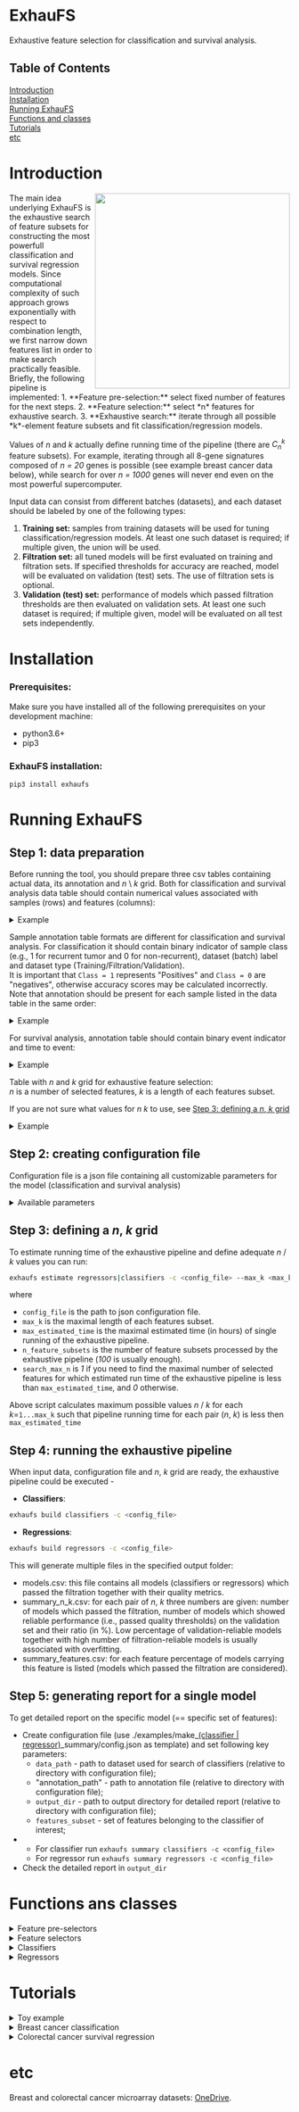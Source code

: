 # ExhauFS
Exhaustive feature selection for classification and survival analysis.

## Table of Contents  
[Introduction](#introduction)  
[Installation](#installation)  
[Running ExhauFS](#running-exhaufs)  
[Functions and classes](#functions-and-classes)  
[Tutorials](#tutorials)  
[etc](#etc)  

# Introduction

<img align="right" width="350px" src="https://github.com/s-a-nersisyan/ExhaustiveFS/blob/main/img/flowchart.png?raw=true">
The main idea underlying ExhauFS is the exhaustive search of feature subsets for constructing the most powerfull classification and survival regression models. Since computational complexity of such approach grows exponentially with respect to combination length, we first narrow down features list in order to make search practically feasible. Briefly, the following pipeline is implemented:
1. **Feature pre-selection:** select fixed number of features for the next steps.
2. **Feature selection:** select *n* features for exhaustive search.
3. **Exhaustive search:** iterate through all possible *k*-element feature subsets and fit classification/regression models.

Values of *n* and *k* actually define running time of the pipeline (there are *C<sub>n</sub><sup>k</sup>* feature subsets). For example, iterating through all 8-gene signatures composed of *n = 20* genes is possible (see example breast cancer data below), while search for over *n = 1000* genes will never end even on the most powerful supercomputer.

Input data can consist from different batches (datasets), and each dataset should be labeled by one of the following types:
1. **Training set:** samples from training datasets will be used for tuning classification/regression models. At least one such dataset is required; if multiple given, the union will be used.
2. **Filtration set:** all tuned models will be first evaluated on training and filtration sets. If specified thresholds for accuracy are reached, model will be evaluated on validation (test) sets. The use of filtration sets is optional.
3. **Validation (test) set:** performance of models which passed filtration thresholds are then evaluated on validation sets. At least one such dataset is required; if multiple given, model will be evaluated on all test sets independently.

# Installation

### Prerequisites:
Make sure you have installed all of the following prerequisites on your development machine:
  - python3.6+  
  - pip3


### ExhauFS installation:  
`pip3 install exhaufs`  

# Running ExhauFS

## Step 1: data preparation

Before running the tool, you should prepare three csv tables containing actual data, its annotation and *n* \ *k* grid. Both for classification and survival analysis data table should contain numerical values associated with samples (rows) and features (columns):

<details>
  <summary>Example</summary>
  
  |            | Feature 1 | Feature 2 |
  | ---------- | --------- | --------- |
  | Sample 1   | 17.17     | 365.1     |
  | Sample 2   | 56.99     | 123.9     |
  | ...        |           |           |
  | Sample 98  | 22.22     | 123.4     |
  | Sample 99  | 23.23     | 567.8     |
  | ...        |           |           |
  | Sample 511 | 10.82     | 665.8     |
  | Sample 512 | 11.11     | 200.2     |
</details>


Sample annotation table formats are different for classification and survival analysis. For classification it should contain binary indicator of sample class (e.g., 1 for recurrent tumor and 0 for non-recurrent), dataset (batch) label and dataset type (Training/Filtration/Validation).  
It is important that `Class = 1` represents "Positives" and `Class = 0` are "negatives", otherwise accuracy scores may be calculated incorrectly.   
Note that annotation should be present for each sample listed in the data table in the same order:

<details>
  <summary>Example</summary>
  
  |            | Class | Dataset  | Dataset type |
  | ---------- | ----- | -------- | ------------ |
  | Sample 1   | 1     | GSE3494  | Training     |
  | Sample 2   | 0     | GSE3494  | Training     |
  | ...        |       |          |              |
  | Sample 98  | 0     | GSE12093 | Filtration   |
  | Sample 99  | 0     | GSE12093 | Filtration   |
  | ...        |       |          |              |
  | Sample 511 | 1     | GSE1456  | Validation   |
  | Sample 512 | 1     | GSE1456  | Validation   |
</details>


For survival analysis, annotation table should contain binary event indicator and time to event:
<details>
  <summary>Example</summary>
  
  |            | Event | Time to event | Dataset  | Dataset type |
  | ---------- | ----- | ------------- | -------- | ------------ |
  | Sample 1   | 1     | 100.1         | GSE3494  | Training     |
  | Sample 2   | 0     | 500.2         | GSE3494  | Training     |
  | ...        |       |               |          |              |
  | Sample 98  | 0     | 623.9         | GSE12093 | Filtration   |
  | Sample 99  | 0     | 717.1         | GSE12093 | Filtration   |
  | ...        |       |               |          |              |
  | Sample 511 | 1     | 40.5          | GSE1456  | Validation   |
  | Sample 512 | 1     | 66.7          | GSE1456  | Validation   |
</details>


Table with *n* and *k* grid for exhaustive feature selection:  
*n* is a number of selected features, *k* is a length of each features subset.  

If you are not sure what values for *n* *k* to use, see [Step 3: defining a *n*, *k* grid](#step-3-defining-a-n-k-grid)  

<details>
  <summary>Example</summary> 
   
  | n   | k   |  
  | --- | --- |  
  | 100 | 1   |  
  | 100 | 2   |  
  | ... | ... |  
  | 20  | 5   |  
  | 20  | 10  |  
  | 20  | 15  |  
</details>


## Step 2: creating configuration file

Configuration file is a json file containing all customizable parameters for the model (classification and survival analysis)  

<details>
  <summary>Available parameters</summary> 

  🔴!NOTE! - All paths to files / directories can be either relative to the configuration file directory or absolute paths 
  * `data_path`
      Path to csv table of the data.

  * `annotation_path`
      Path to csv table of the data annotation.

  * `n_k_path`
      Path to a *n*/*k* grid file.

  * `output_dir`
      Path to directory for output files. If not exist, it will be created.

  * `feature_pre_selector`  
      Name of feature pre-selection function from [feature pre-selectors section](#functions-and-classes).

  * `feature_pre_selector_kwargs`  
      Object/Dictionary of keyword arguments for feature pre-selector function.

  * `feature_selector`  
      Name of feature selection function from [feature selectors section](#functions-and-classes).

  * `feature_selector_kwargs`  
      Object/Dictionary of keyword arguments for feature selector function.

  * `preprocessor`
      Name of class for data preprocessing from [sklearn.preprocessing](#https://scikit-learn.org/stable/modules/preprocessing.html).

  * `preprocessor_kwargs`
      Object/Dictionary of keyword arguments for preprocessor class initialization.  
      If you are using `sklearn` model, use `kwargs` parameters from the documentation of the model.

  * `model`  
      Name of class for classification / survival analysis from [Classifiers / Regressors section](#functions-and-classes).

  * `model_kwargs`
      Object/Dictionary of keyword arguments for model initialization.  
      If you are using `sklearn` model, use `kwargs` parameters from the documentation of the model.

  * `model_CV_ranges`
      Object/Dictionary defining model parameters which should be cross-validated. Keys are parameter names, values are lists for grid search.

  * `model_CV_folds`
      Number of folds for K-Folds cross-validation.

  * `limit_feature_subsets`
      If *true*, limit the number of processed feature subsets.

  * `n_feature_subsets`
      Number of processed feature subsets.

  * `shuffle_feature_subsets`
      If *true*, processed feature subsets are selected randomly instead of alphabetical order.

  * `max_n`
      Maximal number of selected features.

  * `max_estimated_time`
      Maximal estimated pipeline running time.

  * `scoring_functions`
      List with names for scoring functions (from [Accuracy scores section](#functions-and-classes)) which will be calculated for each model.

  * `main_scoring_function`
      Key from scoring_functions dict defining the "main" scoring function which will be optimized during cross-validation and will be used for model filtering.

  * `main_scoring_threshold`
      A number defining threshold for model filtering: models with score below this threshold on training/filtration sets will not be further evaluated.

    * `n_processes`
      Number of processes / threads to run on.
  
  * `random_state`
      Random seed (set to an arbitrary integer for reproducibility).

  * `verbose`
      If *true*, print running time for each pair of *n*, *k*.
</details>


## Step 3: defining a *n*, *k* grid

To estimate running time of the exhaustive pipeline and define adequate *n* / *k* values you can run:  
```bash
exhaufs estimate regressors|classifiers -c <config_file> --max_k <max_k> --max_estimated_time <max_estimated_time>
```
where
* `config_file` is the path to json configuration file.
* `max_k` is the maximal length of each features subset.
* `max_estimated_time` is the maximal estimated time (in hours) of single running of the exhaustive pipeline.
* `n_feature_subsets` is the number of feature subsets processed by the exhaustive pipeline (*100* is usually enough).
* `search_max_n` is *1* if you need to find the maximal number of selected features for which estimated run time of the exhaustive pipeline is less than `max_estimated_time`, and *0* otherwise.

Above script calculates maximum possible values *n* / *k* for each *k*=`1...max_k` such that pipeline running time for each pair (*n*, *k*) is less then `max_estimated_time`

## Step 4: running the exhaustive pipeline

When input data, configuration file and *n*, *k* grid are ready,
the exhaustive pipeline could be executed -  
* __Classifiers__:
```bash
exhaufs build classifiers -c <config_file>
```
* __Regressions__:
```bash
exhaufs build regressors -c <config_file>
```

This will generate multiple files in the specified output folder:
* models.csv: this file contains all models (classifiers or regressors) which passed the filtration together with their quality metrics.
* summary_n_k.csv: for each pair of *n*, *k* three numbers are given: number of models which passed the filtration,
number of models which showed reliable performance (i.e., passed quality thresholds) on the validation set and
their ratio (in %). Low percentage of validation-reliable models together with high number of 
filtration-reliable models is usually associated with overfitting.
* summary_features.csv: for each feature percentage of models carrying this feature 
is listed (models which passed the filtration are considered).

## Step 5: generating report for a single model
To get detailed report on the specific model (== specific set of features): 
* Create configuration file (use ./examples/make_<u>(classifier | regressor)</u>_summary/config.json as
   template) and set following key parameters:
    * `data_path` - path to dataset used for search of classifiers
  (relative to directory with configuration file);
    * "annotation_path" - path to annotation file (relative to directory 
      with configuration file);
    * `output_dir` - path to output directory for detailed report 
      (relative to directory with configuration file);
    * `features_subset` - set of features belonging to the classifier of interest;
* * For classifier run `exhaufs summary classifiers -c <config_file>`   
  * For regressor run `exhaufs summary regressors -c <config_file>`    
* Check the detailed report in `output_dir`

# Functions ans classes
<details>
  <summary>Feature pre-selectors</summary>
  
  - <details>
    <summary>from_file</summary> 
    
    Pre-select features from a given file
    
    __name__: from_file     
    __kwargs__:   
    ```json
    {
      "sep": " "
    }
    ```
    </details>
</details>
</a> 
 
<details>
  <summary>Feature selectors</summary>
  
  - <details>
    <summary>t_test</summary> 
    
    Select n features with the lowest p-values according to t-test
    
    __name__: t_test    
    __kwargs__:   
    ```json
    {
      "datasets": ["Training", "Filtration"]
    }
    ```
    </details>
  - <details>
    <summary>spearman_correlation</summary> 
    
    Select n features with the highest correlation with target label
    
    __name__: spearman_correlation   
    __kwargs__:   
    ```json
    {
      "datasets": ["Training", "Filtration"]
    }
    ```
    </details>
  - <details>
    <summary>from_file</summary> 
     
    Select first n features from a given file
    
    __name__: spearman_correlation   
    __kwargs__:   
    ```json
    {
      "sep": " "
    }
    ```
    </details>
  - <details>
    <summary>median</summary> 
    
    Select n features with the highest median value  
    __name__: median  
    __kwargs__:   
    ```json
    {}
    ```
    </details>
    
  ##### Regression specific selectors:
  - <details>
    <summary>cox_concordance</summary> 
       
    Select n features with the highest concordance index on one-factor Cox regression.
    
    __name__: cox_concordance  
    __kwargs__:  
    ```json
    {
      "datasets": ["Training", "Filtration"]
    }
    ```
    </details>
  - <details>
    <summary>cox_dynamic_auc</summary> 
    
    Select n features with the highest time-dependent auc on one-factor Cox regression.
  
    __name__: cox_dynamic_auc   
    __kwargs__: 
    ```json
    {
      "year": 3, // time at which to calculate auc
      "datasets": ["Training", "Filtration"]
    }
    ```
    </details>
  - <details>
    <summary>cox_hazard_ratio</summary> 
    
    Select n features with the highest hazard ratio on one-factor Cox regression.
    
    __name__: cox_hazard_ratio   
    __kwargs__:   
    ```json
    {
      "datasets": ["Training", "Filtration"]
    }
    ```
    </details>
    <details>
    <summary>cox_likelihood</summary> 
    
    Select n features with the highest log-likelihood on one-factor Cox regression.
    
    __name__: cox_likelihood  
    __kwargs__:  
    ```json
    {
      "datasets": ["Training", "Filtration"]
    }
    ```
    </details>
</details>

<details>
  <summary>Classifiers</summary>
  
  - [SVC](#https://scikit-learn.org/stable/modules/generated/sklearn.svm.SVC.html)
  - [KNeighborsClassifier](#https://scikit-learn.org/stable/modules/generated/sklearn.neighbors.KNeighborsClassifier.html)
  - [RandomForestClassifier](#https://scikit-learn.org/stable/modules/generated/sklearn.ensemble.RandomForestClassifier.html)
  - [XGBClassifier](#https://xgboost.readthedocs.io/en/latest/python/python_api.html)
  
  As a `model_kwargs` value - use parameters from the documentation of chosen model.
  
  #### Accuracy scores
  - TPR
  - FPR
  - TNR
  - min_TPR_TNR
</details>
<details>
  <summary>Regressors</summary>
  
  - CoxRegression
  
  #### Accuracy scores
  - concordance_index
  - dynamic_auc
  - hazard_ratio
  - logrank
</details>

# Tutorials
<details>
  <summary>Toy example</summary>
  
  As a toy example of how the ExhauFS works we used a small [cervical cancer dataset](https://archive.ics.uci.edu/ml/datasets/Cervical+Cancer+Behavior+Risk) with 19 features and 72 samples.  
  
  Transformed data and config used for pipeline can be found in [OneDrive](https://eduhseru-my.sharepoint.com/:f:/g/personal/snersisyan_hse_ru/EpJztBwnLENPuLU8r0fA0awB1mBsck15t2zs7-aG4FXKNw).  

  The purpose of the toy example is to show that exhaustive search over all triples of features  
  can yield better results than by using a standard approach of training classifier on all the features  
  and then select the most important ones.  
  
  By executing `exhaufs build classifiers -c <config path>` command we are getting results files in the specified output directory:  
  - `models.csv`
  
  In this file, by ranking all models by their performance on the "Training" set, we can see that almost all models have accuracy score of 1.0.  
  And among these models there are multiple cases with particularly high accuracy on "Validation" set:    
  
  | features  | Validation;min_TPR_TNR | Training;min_TPR_TNR   | n   | k   |
  | ---       |  ---                   | ---                    | --- | --- |
  | ... | ... | ... | ... | ... |
  | behavior_eating;norm_fulfillment;empowerment_knowledge      | 0.9 | 1.0 | 19 | 3 |
  | ... | ... | ... | ... | ... |
  
  
  To get a full summary of a particular model (in our case - constructed on above three features),  
  we need to add `features_subset` with those features to the config file and run `exhaufs summary classifiers -c <config path>`  
  which will, again, produce multiple files in the specified output directory, the most important of which are:
  - `report.txt` (contains detailed accuracy scores for all datasets)
  - `ROC_Training.pdf` (contains roc-auc curve for training set)
  - `ROC_Validation.pdf` (contains roc-auc curve for validation set)
  
</details>

<details>
  <summary>Breast cancer classification</summary>
  
  TODO: add correct links  
  As a real-life example of the classification part of the tool we used [breast cancer dataset](https://archive.ics.uci.edu/ml/datasets/Cervical+Cancer+Behavior+Risk).  
  
  Transformed data and config used for pipeline can be found in [OneDrive](https://eduhseru-my.sharepoint.com/:f:/g/personal/snersisyan_hse_ru/EpJztBwnLENPuLU8r0fA0awB1mBsck15t2zs7-aG4FXKNw).  

  The main objective was to analyse contribution of different pre-processing and feature [pre]selection techniques.  
  By using `z-score` as a normalization, `t-test` as a feature selector and `KBinsDiscretizer`(binarization) as a pre-processor we achieved good results in terms of number of models passing threshold on validation set relative to the number of models passing threshold on training and filtration sets which indicates that there is no randomness and all of the models are actually "good".   
  
  First of all, we need to calculate appropriate grid for `n/k` values, so the pipeline knows what features and their subsets to use.  
  To do so, we need to define the maximum time we want for the pipeline to work for a single pair of (n, k).  
  In our case, we chose 12 hours. And since we don't want to analyse classifiers with more than 20 features, we set `max_k` as 20.  
  By executing `exhaufs estimate classifiers -c <config path> --max_estimated_time 12 --max_k 20` we are getting `n/k` grid table in the output directory, which looks like this:  
  
  | n   | k   | Estimated time     |
  | --- | --- | ---                |
  | ... | ... | ...                |
  | 59  | 4   | 2.9192129150403865 |
  | 37  | 5   | 2.8854977554500105 |
  | 28  | 6   | 2.5242263025045393 |
  | 24  | 7   | 2.3660491471767426 |
  
  We can use path to the above file as a `n_k_path` value in the config and then by executing `exhaufs build classifiers -c <config path>` command we get pipeline results files in the specified output directory:  
  - `summary_n_k.csv`
  
  Shows that above certain values of `k`, almost 100% of the classifiers passed the threshold of *0.65* for minimum of TPR and TNR.
  TODO: add real table
  | n   | k   |  num_training_reliable | num_validation_reliable | percentage_reliable |
  | --- | --- |  ---                   | ---                     | ---                 |
  | 19 | 2    |  137                   | 41                      | 29.927007299270077  |
  | 19 | 3    |  925                   | 258                     | 29.927007299270077  |
  | 19 | 4    |  3859                  | 1252                    | 32.44363824825084   |
  
  - `models.csv`
  
  In this file, by ranking all models by their performance on the "Training" set we can see that almost all models have accuracy score of 1.0  
  And among these models there are multiple cases with particularly high accuracy on "Validation" set  
  
  | features  | Validation;min_TPR_TNR | Training;min_TPR_TNR   | n   | k   |
  | ---       |  ---                   | ---                    | --- | --- |
  | ... | ... | ... | ... | ... |
  | behavior_eating;norm_fulfillment;empowerment_knowledge      | 0.9 | 1.0 | 19 | 3 |
  | ... | ... | ... | ... | ... |
  
  Then, to get a full summary of a particular model (in our case - constructed on above three features),  
  we need to add `features_subset` with those features to the config file and run `exhaufs summary classifiers -c <config path>`  
  which will, again, produce multiple files in the specified output directory, the most important of which are:
  - `report.txt` (contains detailed accuracy scores for all datasets)
  - `ROC_Training.pdf` (contains roc-auc curve for training set)
  - `ROC_Validation.pdf` (contains roc-auc curve for validation set)
  
</details>

<details>
  <summary>Colorectal cancer survival regression</summary>
  
 TODO: add correct links
  As a real-life example of the regression part of the tool we used [colorectal cancer dataset](https://archive.ics.uci.edu/ml/datasets/Cervical+Cancer+Behavior+Risk).  
  
  Transformed data and config used for pipeline can be found in [OneDrive](https://eduhseru-my.sharepoint.com/:f:/g/personal/snersisyan_hse_ru/EpJztBwnLENPuLU8r0fA0awB1mBsck15t2zs7-aG4FXKNw).  

  Same with classification, the main objective was to analyse contribution of different feature [pre]selection techniques and accuracy scores using Cox Regression as a main model.  
  We achieved best results using `concordance_index` as a feature selector and as a main scoring function.  
  
  Again, same with classification, firstly we need to make `n/k` grid table for the pipeline.  
  After choosing maximum time and k values (in this case - maximum time is 3 hours and maximum k is 20) we can run `exhaufs estimate regressors -c <config path> --max_estimated_time 3 --max_k 20` and use the resulting table as a `n/k` grid for the pipeline.  
  
  By executing `exhaufs build regressors -c <config path>` command we are getting results files in the specified output directory:  
  - `summary_n_k.csv`
  
  Shows that above certain values of `k`, close to 95% of the regressors passed the threshold of *0.6* for concordance index.
  
  | n   | k   | ...  | percentage_reliable |
  | --- | --- | ---  | ---                 |
  | ... | ... | ...  | ...                 |
  | 21  | 9   | ...  | 79.94548176605181   |
  | 20  | 10  | ...  | 88.44062562932133   |
  | 20  | 11  | ...  | 93.06034157506852   |
  | 20  | 12  | ...  | 96.4579532546212    |
  | 20  | 13  | ...  | 98.52712732293884   |
  | 21  | 14  | ...  | 98.68958543983824   |
  | 22  | 15  | ...  | 98.8608905764584    |
  | 22  | 16  | ...  | 99.55598455598457   |
  | ... | ... | ...  | ...                 |

  - `models.csv`
  
  If we take only models with k=7 and sort them by average between concordance index on training and filtration sets  
  we find one model with quite high scores: concordance index = 0.71, hazard ratio = 3, 3-year AUC = 0.67, logrank = 3.1.  
  TODO: add features  
  
  Then, to get a full summary of this model, we need to add `features_subset` with those features to the config file and run `exhaufs summary regressors -c <config path>` which will, again, produce multiple files in the specified output directory, the most important of which are:
  - `report.txt` (contains detailed accuracy scores for all datasets)
  - `KM_Training.pdf` (contains Kaplan-Meier curve for training set)
  - `KM_Filtration.pdf` (contains Kaplan-Meier curve for filtration set)
  - `KM_Validation.pdf` (contains Kaplan-Meier curve for validation set)
  
</details>

# etc
Breast and colorectal cancer microarray datasets: [OneDrive](https://eduhseru-my.sharepoint.com/:f:/g/personal/snersisyan_hse_ru/EpJztBwnLENPuLU8r0fA0awB1mBsck15t2zs7-aG4FXKNw).
